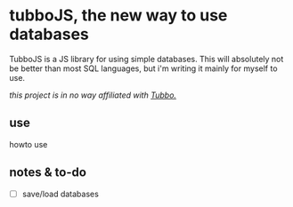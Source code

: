 # tubboJS, the new way to use databases


TubboJS is a JS library for using simple databases. This will absolutely not be better than most SQL languages, but i'm writing it mainly for myself to use.

*this project is in no way affiliated with [Tubbo.](https://twitch.tv/tubbo)*



## use


 howto use






 ## notes & to-do

- [ ] save/load databases